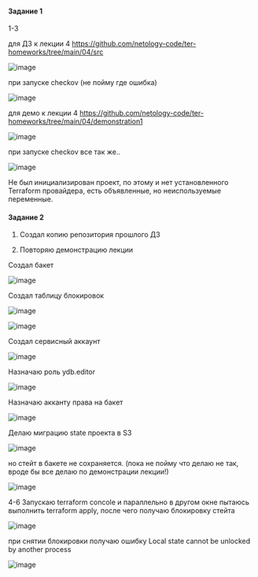 #### Задание 1

1-3 

для ДЗ к лекции 4 https://github.com/netology-code/ter-homeworks/tree/main/04/src

![image](https://github.com/inyushov/devops-netology/assets/127683348/e7695213-8e61-43f2-ae4f-59a8c97275f2)

при запуске checkov (не пойму где ошибка)

![image](https://github.com/inyushov/devops-netology/assets/127683348/752c1b80-6ad2-43d1-9819-88f172cd75d3)


для демо к лекции 4 https://github.com/netology-code/ter-homeworks/tree/main/04/demonstration1

![image](https://github.com/inyushov/devops-netology/assets/127683348/25605227-55d2-4179-bcd0-e6461443db3b)

при запуске checkov все так же..

![image](https://github.com/inyushov/devops-netology/assets/127683348/14b80891-10df-4491-8447-0e88f38f2d1b)


Не был инициализирован проект, по этому и нет установленного Terraform провайдера, есть объявленные, но неиспользуемые переменные.

#### Задание 2

1. Создал копию репозитория прошлого ДЗ
   
2. Повторяю демонстрацию лекции

Создал бакет

![image](https://github.com/inyushov/devops-netology/assets/127683348/45494aea-52a5-4cfa-9039-e3ca1606d958)

Создал таблицу блокировок

![image](https://github.com/inyushov/devops-netology/assets/127683348/7158fe25-bd5b-4164-9dc1-67222b9e4c52)

![image](https://github.com/inyushov/devops-netology/assets/127683348/459bbe38-d3b0-4647-9f47-0e8b12ef1c33)

Создал сервисный аккаунт

![image](https://github.com/inyushov/devops-netology/assets/127683348/9f241505-a5d7-44fa-93eb-3076c7316b5d)

Назначаю роль ydb.editor

![image](https://github.com/inyushov/devops-netology/assets/127683348/dd9057b8-b0b6-4b86-bdad-eec51a2e1c78)

Назначаю акканту права на бакет

![image](https://github.com/inyushov/devops-netology/assets/127683348/34225a88-5228-41e6-b061-cea7f94a9e4a)

Делаю миграцию state проекта в S3

![image](https://github.com/inyushov/devops-netology/assets/127683348/69bcc7b6-f012-4394-b9af-501430fec679)

но стейт в бакете не сохраняется. (пока не пойму что делаю не так, вроде бы все делаю по демонстрации лекции!)

![image](https://github.com/inyushov/devops-netology/assets/127683348/42147ba3-966c-4e6c-b6b4-65f4cc340939)

4-6 Запускаю terraform concole и параллельно в другом окне пытаюсь выполнить terraform apply, после чего получаю блокировку стейта

![image](https://github.com/inyushov/devops-netology/assets/127683348/a38292fb-71ce-450b-976d-f7f3a9e41564)

при снятии блокировки получаю ошибку Local state cannot be unlocked by another process

![image](https://github.com/inyushov/devops-netology/assets/127683348/edfb4c30-32df-4e3f-ad15-94d4290db416)





